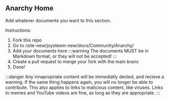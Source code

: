## Anarchy Home

Add whatever documents you want to this section.

Instructions:

1. Fork this repo
2. Go to /site-new/joysteem-new/docs/Community/Anarchy/
3. Add your documents here
:::warning
The documents MUST be in Markdown format, or they will not be accepted!
:::
4. Create a pull request to merge your fork with the main branc
5. Done!

:::danger
Any innapropriate content will be immediatly denied, and recieve a warning. If the same thing happens again, you will no longer be able to contribute. This also applies to links to malicious content, like viruses. Links to memes and YouTube videos are fine, as long as they are appropriate.
:::